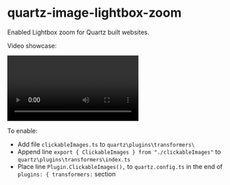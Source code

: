 # quartz-image-lightbox-zoom
Enabled Lightbox zoom for Quartz built websites.

Video showcase:

<video controls src="20250622-1026-47.3163320.mp4" title="Title"></video>

To enable:
- Add file `clickableImages.ts` to `quartz\plugins\transformers\`
- Append line `export { ClickableImages } from "./clickableImages"` to `quartz\plugins\transformers\index.ts`
- Place line `Plugin.ClickableImages(),` to `quartz.config.ts` in the end of `plugins: { transformers:` section
